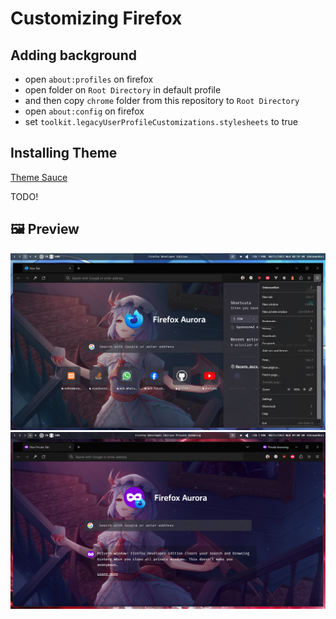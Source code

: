 # Customizing Firefox

## Adding background

- open `about:profiles` on firefox
- open folder on `Root Directory` in default profile
- and then copy `chrome` folder from this repository to `Root Directory`
- open `about:config` on firefox
- set `toolkit.legacyUserProfileCustomizations.stylesheets` to true

## Installing Theme

[Theme Sauce](https://color.firefox.com/?theme=XQAAAAIsAQAAAAAAAABBqYhm849SCia2CaaEGccwS-xMDPr1apqUaaq-qy5QgqeHG4K15QdllBokmgjiM6AAxM3VIEJq1UZiTZ_DECaQZYlN6LbeOrS3J8fX05LMSkOBbCbKmU1_Z6Q3tMd9hR2EsCwAWLcCDLLlMrPikuBoryA1PVCHfBwnQPBeRzGACXNE6FKbWZLNxx_-oWGR_q27aRN9z0h232oDD40VRPtBTY6BPlXglwjJ7gF6FN7GWL2h_xYRdLLEje-7CNcRmUG__4DlYAA)

TODO!

## 🖼️ Preview

![New tab preview](new-tab-preview.png)
![Private tab browsing](private-browsing-preview.png)
